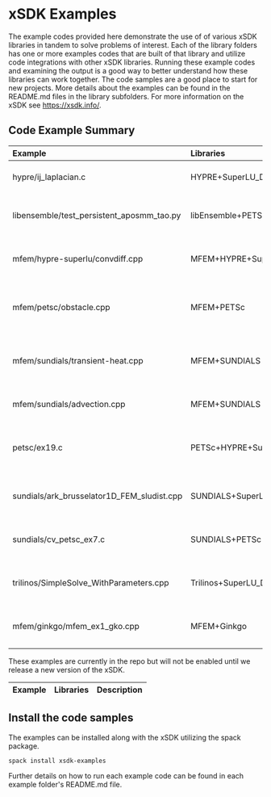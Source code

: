 # xSDK Examples

The example codes provided here demonstrate the use of of various xSDK libraries in tandem to solve problems of 
interest.  Each of the library folders has one or more examples codes that are built of that library 
and utilize code integrations with other xSDK libraries.  Running these example codes and
examining the output is a good way to better understand how these libraries can work together. The
code samples are a good place to start for new projects.  More details about the examples can be found 
in the README.md files in the library subfolders.  For more information on the xSDK see <https://xsdk.info/>.

## Code Example Summary

|   Example                                  | Libraries                   | Description                                       |
|:-------------------------------------------|:----------------------------|:--------------------------------------------------|
|  hypre/ij_laplacian.c                      | HYPRE+SuperLU_Dist          | 2D Laplacian problem                              |
|  libensemble/test_persistent_aposmm_tao.py | libEnsemble+PETSc           | 2D constrained optimization problem               |
|  mfem/hypre-superlu/convdiff.cpp           | MFEM+HYPRE+SuperLU_Dist     | 2D steady state convective diffusion              |
|  mfem/petsc/obstacle.cpp                   | MFEM+PETSc                  | Membrane obstacle problem (min energy functional) |
|  mfem/sundials/transient-heat.cpp          | MFEM+SUNDIALS               | 2D Transient nonlinear heat conduction            |
|  mfem/sundials/advection.cpp               | MFEM+SUNDIALS               | 2D Time-dependent advection                       |
|  petsc/ex19.c                              | PETSc+HYPRE+SuperLU_Dist    | 2D nonlinear driven cavity problem                |
|  sundials/ark_brusselator1D_FEM_sludist.cpp| SUNDIALS+SuperLU_Dist       | Chemical kinetics brusselator problem             |
|  sundials/cv_petsc_ex7.c                   | SUNDIALS+PETSc              | 2D nonlinear PDE solution                         |
|  trilinos/SimpleSolve_WithParameters.cpp   | Trilinos+SuperLU_Dist       | Small linear system direct solution               |
|  mfem/ginkgo/mfem_ex1_gko.cpp              | MFEM+Ginkgo                 | 2D Poisson problem with Ginko solver              |

These examples are currently in the repo but will not be enabled until we release a new version of the xSDK.

|   Example                                  | Libraries                   | Description                                       |
|:-------------------------------------------|:----------------------------|:--------------------------------------------------|

## Install the code samples

The examples can be installed along with the xSDK utilizing the spack package.
```
spack install xsdk-examples
```

Further details on how to run each example code can be found in each example folder's README.md file.
